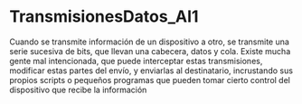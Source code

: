 # TransmisionesDatos_AI1

Cuando se transmite información de un dispositivo a otro, se transmite una serie sucesiva de bits, que llevan una cabecera, datos y cola. Existe mucha gente mal intencionada, que puede interceptar estas transmisiones, modificar estas partes del envío, y enviarlas al destinatario, incrustando sus propios scripts o pequeños programas que pueden tomar cierto control del dispositivo que recibe la información
